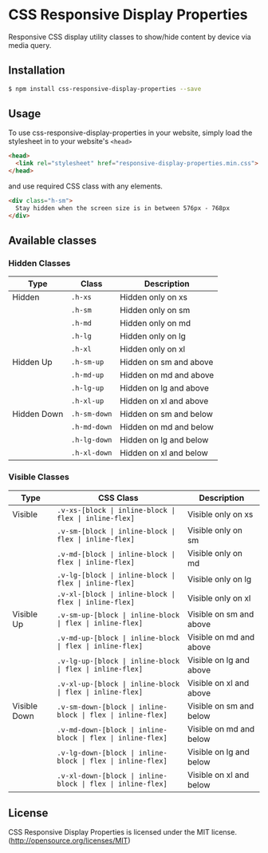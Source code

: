 # CSS Responsive Display Properties
Responsive CSS display utility classes to show/hide content by device via media query.

## Installation
```bash
$ npm install css-responsive-display-properties --save
```
## Usage

To use css-responsive-display-properties in your website, simply load the stylesheet in to your website's `<head>`

```html
<head>
  <link rel="stylesheet" href="responsive-display-properties.min.css">
</head>
```

and use required CSS class with any elements.

```html
<div class="h-sm">
  Stay hidden when the screen size is in between 576px - 768px
</div>
```

## Available classes

### Hidden Classes

| Type        | Class    | Description            |
|-------------|--------------|------------------------|
| Hidden      | `.h-xs`      | Hidden only on xs      |
|             | `.h-sm`      | Hidden only on sm      |
|             | `.h-md`      | Hidden only on md      |
|             | `.h-lg`      | Hidden only on lg      |
|             | `.h-xl`      | Hidden only on xl      |
| Hidden Up   | `.h-sm-up`   | Hidden on sm and above |
|             | `.h-md-up`   | Hidden on md and above |
|             | `.h-lg-up`   | Hidden on lg and above |
|             | `.h-xl-up`   | Hidden on xl and above |
| Hidden Down | `.h-sm-down` | Hidden on sm and below |
|             | `.h-md-down` | Hidden on md and below |
|             | `.h-lg-down` | Hidden on lg and below |
|             | `.h-xl-down` | Hidden on xl and below |

### Visible Classes

| Type         | CSS Class                                                   | Description             |
|--------------|-------------------------------------------------------------|-------------------------|
| Visible      | `.v-xs-[block \| inline-block \| flex \| inline-flex]`      | Visible only on xs      |
|              | `.v-sm-[block \| inline-block \| flex \| inline-flex]`      | Visible only on sm      |
|              | `.v-md-[block \| inline-block \| flex \| inline-flex]`      | Visible only on md      |
|              | `.v-lg-[block \| inline-block \| flex \| inline-flex]`      | Visible only on lg      |
|              | `.v-xl-[block \| inline-block \| flex \| inline-flex]`      | Visible only on xl      |
| Visible Up   | `.v-sm-up-[block \| inline-block \| flex \| inline-flex]`   | Visible on sm and above |
|              | `.v-md-up-[block \| inline-block \| flex \| inline-flex]`   | Visible on md and above |
|              | `.v-lg-up-[block \| inline-block \| flex \| inline-flex]`   | Visible on lg and above |
|              | `.v-xl-up-[block \| inline-block \| flex \| inline-flex]`   | Visible on xl and above |
| Visible Down | `.v-sm-down-[block \| inline-block \| flex \| inline-flex]` | Visible on sm and below |
|              | `.v-md-down-[block \| inline-block \| flex \| inline-flex]` | Visible on md and below |
|              | `.v-lg-down-[block \| inline-block \| flex \| inline-flex]` | Visible on lg and below |
|              | `.v-xl-down-[block \| inline-block \| flex \| inline-flex]` | Visible on xl and below |

## License

CSS Responsive Display Properties is licensed under the MIT license. (http://opensource.org/licenses/MIT)
